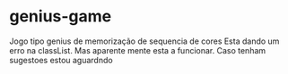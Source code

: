 # genius-game
Jogo tipo genius de memorização de sequencia de cores
Esta dando um erro na classList. Mas  aparente mente esta a funcionar. Caso tenham sugestoes estou aguardndo
